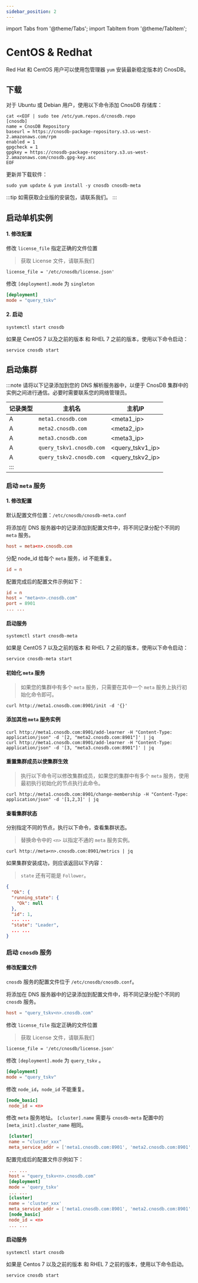 ```yaml
---
sidebar_position: 2
---
```


import Tabs from '@theme/Tabs';
import TabItem from '@theme/TabItem';

# CentOS & Redhat

Red Hat 和 CentOS 用户可以使用包管理器 `yum` 安装最新稳定版本的 CnosDB。

## 下载

<Tabs groupId="editions">
<TabItem value="Community" label="社区版">

对于 Ubuntu 或 Debian 用户，使用以下命令添加 CnosDB 存储库：

```shell
cat <<EOF | sudo tee /etc/yum.repos.d/cnosdb.repo
[cnosdb]
name = CnosDB Repository
baseurl = https://cnosdb-package-repository.s3.us-west-2.amazonaws.com/rpm
enabled = 1
gpgcheck = 1
gpgkey = https://cnosdb-package-repository.s3.us-west-2.amazonaws.com/cnosdb.gpg-key.asc
EOF
```

更新并下载软件：

```shell
sudo yum update & yum install -y cnosdb cnosdb-meta
```

</TabItem>

<TabItem value="Enterprise" label="企业版">

:::tip
如需获取企业版的安装包，请联系我们。
:::

</TabItem>

</Tabs>

## 启动单机实例

#### 1. 修改配置

<Tabs groupId="editions">
<TabItem value="Community" label="社区版">

</TabItem>

<TabItem value="Enterprise" label="企业版">

修改 `license_file` 指定正确的文件位置

> 获取 License 文件，请联系我们

```shell
license_file = '/etc/cnosdb/license.json'
```

</TabItem>

</Tabs>

修改 `[deployment].mode` 为 `singleton`

```toml
[deployment]
mode = "query_tskv"
```

#### 2. 启动

```shell
systemctl start cnosdb
```

如果是 CentOS 7 以及之前的版本 和 RHEL 7 之前的版本，使用以下命令启动：

```shell
service cnosdb start
```

## 启动集群

:::note
请将以下记录添加到您的 DNS 解析服务器中，以便于 CnosDB 集群中的实例之间进行通信。必要时需要联系您的网络管理员。

| 记录类型                                                | 主机名                      | 主机IP                                                        |
| --------------------------------------------------- | ------------------------ | ----------------------------------------------------------- |
| A                                                   | `meta1.cnosdb.com`       | \<meta1_ip>                            |
| A                                                   | `meta2.cnosdb.com`       | \<meta2_ip>                            |
| A                                                   | `meta3.cnosdb.com`       | \<meta3_ip>                            |
| A                                                   | `query_tskv1.cnosdb.com` | \<query_tskv1_ip> |
| A                                                   | `query_tskv2.cnosdb.com` | \<query_tskv2_ip> |
| ::: |                          |                                                             |

### 启动 `meta` 服务

#### 1. 修改配置

默认配置文件位置：`/etc/cnosdb/cnosdb-meta.conf`

将添加在 DNS 服务器中的记录添加到配置文件中，将不同记录分配个不同的 `meta` 服务。

```toml
host = meta<n>.cnosdb.com
```

分配 node_id 给每个 `meta` 服务，id 不能重复。

```toml
id = n
```

配置完成后的配置文件示例如下：

```toml
id = n
host = "meta<n>.cnosdb.com"
port = 8901
... ...
```

#### 启动服务

```shell
systemctl start cnosdb-meta
```

如果是 CentOS 7 以及之前的版本 和 RHEL 7 之前的版本，使用以下命令启动：

```shell
service cnosdb-meta start
```

#### 初始化 `meta` 服务

> 如果您的集群中有多个 `meta` 服务，只需要在其中一个 `meta` 服务上执行初始化命令即可。

```shell
curl http://meta1.cnosdb.com:8901/init -d '{}'
```

#### 添加其他 `meta` 服务实例

```shell
curl http://meta1.cnosdb.com:8901/add-learner -H "Content-Type: application/json" -d '[2, "meta2.cnosdb.com:8901"]' | jq
curl http://meta1.cnosdb.com:8901/add-learner -H "Content-Type: application/json" -d '[3, "meta3.cnosdb.com:8901"]' | jq
```

#### 重置集群成员以使集群生效

> 执行以下命令可以修改集群成员，如果您的集群中有多个 `meta` 服务，使用最初执行初始化的节点执行此命令。

```shell
curl http://meta1.cnosdb.com:8901/change-membership -H "Content-Type: application/json" -d '[1,2,3]' | jq
```

#### 查看集群状态

分别指定不同的节点，执行以下命令，查看集群状态。

> 替换命令中的 `<n>` 以指定不通的 `meta` 服务实例。

```shell
curl http://meta<n>.cnosdb.com:8901/metrics | jq
```

如果集群安装成功，则应该返回以下内容：

> `state` 还有可能是 `Follower`。

```json
{
  "Ok": {
  "running_state": {
    "Ok": null
  },
  "id": 1,
  ... ...
  "state": "Leader",
  ... ...
}
```

### 启动 `cnosdb` 服务

#### 修改配置文件

`cnosdb` 服务的配置文件位于 `/etc/cnosdb/cnosdb.conf`。

将添加在 DNS 服务器中的记录添加到配置文件中，将不同记录分配个不同的 `cnosdb` 服务。

```toml
host = "query_tskv<n>.cnosdb.com"
```

<Tabs groupId="editions">
<TabItem value="Community" label="社区版">

</TabItem>

<TabItem value="Enterprise" label="企业版">

修改 `license_file` 指定正确的文件位置

> 获取 License 文件，请联系我们

```shell
license_file = '/etc/cnosdb/license.json'
```

</TabItem>

</Tabs>

修改 `[deployment].mode` 为 `query_tskv` 。

```toml
[deployment]
mode = "query_tskv"
```

修改 `node_id`，`node_id` 不能重复。

```toml
[node_basic]
 node_id = <n>
```

修改 `meta` 服务地址。
`[cluster].name` 需要与 `cnosdb-meta` 配置中的`[meta_init].cluster_name` 相同。

```toml
 [cluster]
 name = "cluster_xxx"
 meta_service_addr = ['meta1.cnosdb.com:8901', 'meta2.cnosdb.com:8901', 'meta3.cnosdb.com:8901']
```

配置完成后的配置文件示例如下：

```toml
 ... ...
 host = "query_tskv<n>.cnosdb.com"
 [deployment]
 mode = 'query_tskv'
 ... ...
 [cluster]
 name = 'cluster_xxx'
 meta_service_addr = ['meta1.cnosdb.com:8901', 'meta2.cnosdb.com:8901', 'meta3.cnosdb.com:8901']
 [node_basic]
 node_id = <n>
 ... ...
```

#### 启动服务

```shell
systemctl start cnosdb
```

如果是 Centos 7 以及之前的版本 和 RHEL 7 之前的版本，使用以下命令启动。

```shell
service cnosdb start
```
